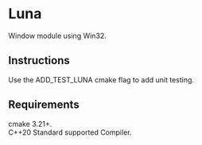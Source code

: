 # Luna
Window module using Win32.

## Instructions
Use the ADD_TEST_LUNA cmake flag to add unit testing.

## Requirements
cmake 3.21+.\
C++20 Standard supported Compiler.
